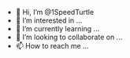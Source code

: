 - 👋 Hi, I’m @1SpeedTurtle
- 👀 I’m interested in ...
- 🌱 I’m currently learning ...
- 💞️ I’m looking to collaborate on ...
- 📫 How to reach me ...

<!---
1SpeedTurtle/1SpeedTurtle is a ✨ special ✨ repository because its `README.md` (this file) appears on your GitHub profile.
You can click the Preview link to take a look at your changes.
--->
